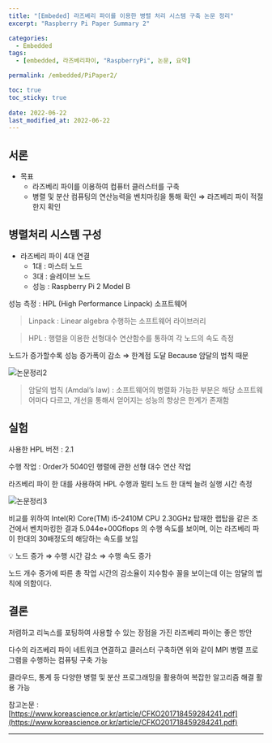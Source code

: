 ```yaml
---
title: "[Embeded] 라즈베리 파이를 이용한 병렬 처리 시스템 구축 논문 정리"
excerpt: "Raspberry Pi Paper Summary 2"

categories:
  - Embedded
tags:
  - [embedded, 라즈베리파이, "RaspberryPi", 논문, 요약]

permalink: /embedded/PiPaper2/

toc: true
toc_sticky: true
 
date: 2022-06-22
last_modified_at: 2022-06-22
---
```


## 서론

- 목표
    - 라즈베리 파이를 이용하여 컴퓨터 클러스터를 구축
    - 병렬 및 분산 컴퓨팅의 연산능력을 벤치마킹을 통해 확인 ⇒ 라즈베리 파이 적절한지 확인

## 병렬처리 시스템 구성

- 라즈베리 파이 4대 연결
    - 1대 : 마스터 노드
    - 3대 : 슬레이브 노드
    - 성능 : Raspberry Pi 2 Model B

성능 측정 : HPL (High Performance Linpack) 소프트웨어

> Linpack : Linear algebra 수행하는 소프트웨어 라이브러리
>

> HPL : 행렬을 이용한 선형대수 연산함수를 통하여 각 노드의 속도 측정
>

노드가 증가할수록 성능 증가폭이 감소 ⇒ 한계점 도달  Because 암달의 법칙 때문

![논문정리2](https://jsw6701.github.io/assets/images/posts_img/논문정리2.png)

> 암달의 법칙 (Amdal’s law) : 소프트웨어의 병렬화 가능한 부분은 해당 소프트웨어마다 다르고, 개선을 통해서 얻어지는 성능의 향상은 한계가 존재함
>

## 실험

사용한 HPL 버전 : 2.1

수행 작업 : Order가 5040인 행렬에 관한 선형 대수 연산 작업

라즈베리 파이 한 대를 사용하여 HPL 수행과 멀티 노드 한 대씩 늘려 실행 시간 측정

![논문정리3](https://jsw6701.github.io/assets/images/posts_img/논문정리3.png)

비교를 위하여 Intel(R) Core(TM) i5-2410M CPU 2.30GHz 탑재한 랩탑을 같은 조건에서 벤치마킹한 결과 5.044e+00Gflops 의 수행 속도를 보이며, 이는 라즈베리 파이 한대의 30배정도의 해당하는 속도를 보임

<aside>
💡 노드 증가 ⇒ 수행 시간 감소 ⇒ 수행 속도 증가

</aside>

노드 개수 증가에 따른 총 작업 시간의 감소율이 지수함수 꼴을 보이는데 이는 암달의 법칙에 의함이다.

## 결론

저렴하고 리눅스를 포팅하여 사용할 수 있는 장점을 가진 라즈베리 파이는 좋은 방안

다수의 라즈베리 파이 네트워크 연결하고 클러스터 구축하면 위와 같이 MPI 병렬 프로그램을 수행하는 컴퓨팅 구축 가능

클라우드, 통계 등 다양한 병렬 및 분산 프로그래밍을 활용하여 복잡한 알고리즘 해결 활용 가능

참고논문 : [https://www.koreascience.or.kr/article/CFKO201718459284241.pdf](https://www.koreascience.or.kr/article/CFKO201718459284241.pdf)

---
